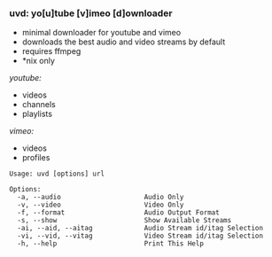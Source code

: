 ### uvd: yo[u]tube [v]imeo [d]ownloader


+ minimal downloader for youtube and vimeo
+ downloads the best audio and video streams by default
+ requires ffmpeg
+ *nix only


*youtube:*
  + videos
  + channels
  + playlists

*vimeo:*
  + videos
  + profiles

```
Usage: uvd [options] url

Options:
  -a, --audio                     Audio Only
  -v, --video                     Video Only
  -f, --format                    Audio Output Format
  -s, --show                      Show Available Streams
  -ai, --aid, --aitag             Audio Stream id/itag Selection
  -vi, --vid, --vitag             Video Stream id/itag Selection
  -h, --help                      Print This Help
```
